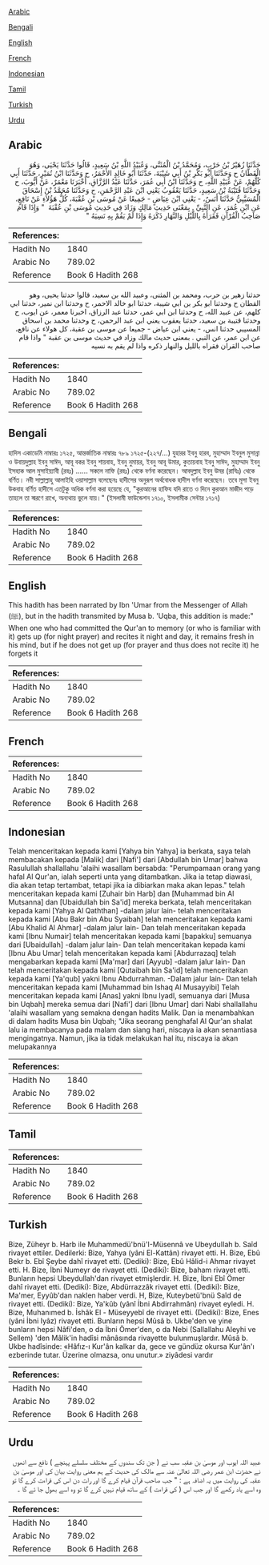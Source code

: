 [Arabic](#arabic)

[Bengali](#bengali)

[English](#english)

[French](#french)

[Indonesian](#indonesian)

[Tamil](#tamil)

[Turkish](#turkish)

[Urdu](#urdu)

## Arabic


<div dir="rtl" lang="ar" style={{fontSize:'larger',backgroundColor:'#f8f9fa',padding:20}}>
حَدَّثَنَا زُهَيْرُ بْنُ حَرْبٍ، وَمُحَمَّدُ بْنُ الْمُثَنَّى، وَعُبَيْدُ اللَّهِ بْنُ سَعِيدٍ، قَالُوا حَدَّثَنَا يَحْيَى، وَهُوَ الْقَطَّانُ ح وَحَدَّثَنَا أَبُو بَكْرِ بْنُ أَبِي شَيْبَةَ، حَدَّثَنَا أَبُو خَالِدٍ الأَحْمَرُ، ح وَحَدَّثَنَا ابْنُ نُمَيْرٍ، حَدَّثَنَا أَبِي كُلُّهُمْ، عَنْ عُبَيْدِ اللَّهِ، ح وَحَدَّثَنَا ابْنُ أَبِي عُمَرَ، حَدَّثَنَا عَبْدُ الرَّزَّاقِ، أَخْبَرَنَا مَعْمَرٌ، عَنْ أَيُّوبَ، ح وَحَدَّثَنَا قُتَيْبَةُ بْنُ سَعِيدٍ، حَدَّثَنَا يَعْقُوبُ يَعْنِي ابْنَ عَبْدِ الرَّحْمَنِ، ح وَحَدَّثَنَا مُحَمَّدُ بْنُ إِسْحَاقَ الْمُسَيَّبِيُّ حَدَّثَنَا أَنَسٌ، - يَعْنِي ابْنَ عِيَاضٍ - جَمِيعًا عَنْ مُوسَى بْنِ عُقْبَةَ، كُلُّ هَؤُلاَءِ عَنْ نَافِعٍ، عَنِ ابْنِ عُمَرَ، عَنِ النَّبِيِّ ‏.‏ بِمَعْنَى حَدِيثِ مَالِكٍ وَزَادَ فِي حَدِيثِ مُوسَى بْنِ عُقْبَةَ ‏ "‏ وَإِذَا قَامَ صَاحِبُ الْقُرْآنِ فَقَرَأَهُ بِاللَّيْلِ وَالنَّهَارِ ذَكَرَهُ وَإِذَا لَمْ يَقُمْ بِهِ نَسِيَهُ ‏"‏
</div>
<div style={{backgroundColor:'#f8f9fa',padding:20, marginBottom: 10}}><table> <thead> <tr> <th>References:</th> <th></th> </tr> </thead> <tbody><tr><td>Hadith No</td><td>1840</td></tr><tr><td>Arabic No</td><td>789.02</td></tr><tr><td>Reference</td><td>Book 6 Hadith 268</td></tr></tbody></table></div>


<div dir="rtl" lang="ar" style={{fontSize:'larger',backgroundColor:'#f8f9fa',padding:20}}>
حدثنا زهير بن حرب، ومحمد بن المثنى، وعبيد الله بن سعيد، قالوا حدثنا يحيى، وهو القطان ح وحدثنا ابو بكر بن ابي شيبة، حدثنا ابو خالد الاحمر، ح وحدثنا ابن نمير، حدثنا ابي كلهم، عن عبيد الله، ح وحدثنا ابن ابي عمر، حدثنا عبد الرزاق، اخبرنا معمر، عن ايوب، ح وحدثنا قتيبة بن سعيد، حدثنا يعقوب يعني ابن عبد الرحمن، ح وحدثنا محمد بن اسحاق المسيبي حدثنا انس، - يعني ابن عياض - جميعا عن موسى بن عقبة، كل هولاء عن نافع، عن ابن عمر، عن النبي . بمعنى حديث مالك وزاد في حديث موسى بن عقبة " واذا قام صاحب القران فقراه بالليل والنهار ذكره واذا لم يقم به نسيه
</div>
<div style={{backgroundColor:'#f8f9fa',padding:20, marginBottom: 10}}><table> <thead> <tr> <th>References:</th> <th></th> </tr> </thead> <tbody><tr><td>Hadith No</td><td>1840</td></tr><tr><td>Arabic No</td><td>789.02</td></tr><tr><td>Reference</td><td>Book 6 Hadith 268</td></tr></tbody></table></div>

## Bengali


<div dir="ltr" lang="bn" style={{fontSize:'larger',backgroundColor:'#f8f9fa',padding:20}}>
হাদিস একাডেমি নাম্বারঃ ১৭২৫, আন্তর্জাতিক নাম্বারঃ ৭৮৯ ১৭২৫-(২২৭/...) যুহারর ইবনু হারব, মুহাম্মাদ ইবনুল মুসান্না ও উবায়দুল্লাহ ইবনু সাঈদ, আবূ বকর ইবনু শায়বাহ, ইবনু নুমায়র, ইবনু আবূ উমার, কুতায়বাহ ইবনু সাঈদ, মুহাম্মাদ ইবনু ইসহাক আল মুসাইয়্যাবী (রহঃ) ...... সকলে নাফি (রহঃ) থেকে বর্ণনা করেছেন। আবদুল্লাহ ইবনু উমর (রাযিঃ) থেকে বর্ণিত। নবী সাল্লাল্লাহু আলাইহি ওয়াসাল্লাম বলেছেনঃ হাদীসের অনুরূপ অর্থবোধক হাদীস বর্ণনা করেছেন। তবে মূসা ইবনু উকবাহ বর্ণিত হাদীসে এতটুকু অধিক বর্ণনা করা হয়েছে যে, "কুরআনের হাফিয যদি রাতে ও দিনে কুরআন মাজীদ পড়ে তাহলে তা স্মরণে রাখে, অন্যথায় ভুলে যায়।" (ইসলামী ফাউন্ডেশন ১৭১০, ইসলামীক সেন্টার ১৭১৭)
</div>
<div style={{backgroundColor:'#f8f9fa',padding:20, marginBottom: 10}}><table> <thead> <tr> <th>References:</th> <th></th> </tr> </thead> <tbody><tr><td>Hadith No</td><td>1840</td></tr><tr><td>Arabic No</td><td>789.02</td></tr><tr><td>Reference</td><td>Book 6 Hadith 268</td></tr></tbody></table></div>

## English


<div dir="ltr" lang="en" style={{fontSize:'larger',backgroundColor:'#f8f9fa',padding:20}}>
This hadith has been narrated by Ibn 'Umar from the Messenger of Allah (ﷺ), but in the hadith transmited by Musa b. 'Uqba, this addition is made:" When one who had committed the Qur'an to memory (or who is familiar with it) gets up (for night prayer) and recites it night and day, it remains fresh in his mind, but if he does not get up (for prayer and thus does not recite it) he forgets it
</div>
<div style={{backgroundColor:'#f8f9fa',padding:20, marginBottom: 10}}><table> <thead> <tr> <th>References:</th> <th></th> </tr> </thead> <tbody><tr><td>Hadith No</td><td>1840</td></tr><tr><td>Arabic No</td><td>789.02</td></tr><tr><td>Reference</td><td>Book 6 Hadith 268</td></tr></tbody></table></div>

## French


<div dir="ltr" lang="fr" style={{fontSize:'larger',backgroundColor:'#f8f9fa',padding:20}}>

</div>
<div style={{backgroundColor:'#f8f9fa',padding:20, marginBottom: 10}}><table> <thead> <tr> <th>References:</th> <th></th> </tr> </thead> <tbody><tr><td>Hadith No</td><td>1840</td></tr><tr><td>Arabic No</td><td>789.02</td></tr><tr><td>Reference</td><td>Book 6 Hadith 268</td></tr></tbody></table></div>

## Indonesian


<div dir="ltr" lang="id" style={{fontSize:'larger',backgroundColor:'#f8f9fa',padding:20}}>
Telah menceritakan kepada kami [Yahya bin Yahya] ia berkata, saya telah membacakan kepada [Malik] dari [Nafi'] dari [Abdullah bin Umar] bahwa Rasulullah shallallahu 'alaihi wasallam bersabda: "Perumpamaan orang yang hafal Al Qur'an, ialah seperti unta yang ditambatkan. Jika ia tetap diawasi, dia akan tetap tertambat, tetapi jika ia dibiarkan maka akan lepas." telah menceritakan kepada kami [Zuhair bin Harb] dan [Muhammad bin Al Mutsanna] dan [Ubaidullah bin Sa'id] mereka berkata, telah menceritakan kepada kami [Yahya Al Qaththan] -dalam jalur lain- telah menceritakan kepada kami [Abu Bakr bin Abu Syaibah] telah menceritakan kepada kami [Abu Khalid Al Ahmar] -dalam jalur lain- Dan telah menceritakan kepada kami [Ibnu Numair] telah menceritakan kepada kami [bapakku] semuanya dari [Ubaidullah] -dalam jalur lain- Dan telah menceritakan kepada kami [Ibnu Abu Umar] telah menceritakan kepada kami [Abdurrazaq] telah mengabarkan kepada kami [Ma'mar] dari [Ayyub] -dalam jalur lain- Dan telah menceritakan kepada kami [Qutaibah bin Sa'id] telah menceritakan kepada kami [Ya'qub] yakni Ibnu Abdurrahman. -Dalam jalur lain- Dan telah menceritakan kepada kami [Muhammad bin Ishaq Al Musayyibi] Telah menceritakan kepada kami [Anas] yakni Ibnu Iyadl, semuanya dari [Musa bin Uqbah] mereka semua dari [Nafi'] dari [Ibnu Umar] dari Nabi shallallahu 'alaihi wasallam yang semakna dengan hadits Malik. Dan ia menambahkan di dalam hadits Musa bin Uqbah; "Jika seorang penghafal Al Qur'an shalat lalu ia membacanya pada malam dan siang hari, niscaya ia akan senantiasa mengingatnya. Namun, jika ia tidak melakukan hal itu, niscaya ia akan melupakannya
</div>
<div style={{backgroundColor:'#f8f9fa',padding:20, marginBottom: 10}}><table> <thead> <tr> <th>References:</th> <th></th> </tr> </thead> <tbody><tr><td>Hadith No</td><td>1840</td></tr><tr><td>Arabic No</td><td>789.02</td></tr><tr><td>Reference</td><td>Book 6 Hadith 268</td></tr></tbody></table></div>

## Tamil


<div dir="ltr" lang="ta" style={{fontSize:'larger',backgroundColor:'#f8f9fa',padding:20}}>

</div>
<div style={{backgroundColor:'#f8f9fa',padding:20, marginBottom: 10}}><table> <thead> <tr> <th>References:</th> <th></th> </tr> </thead> <tbody><tr><td>Hadith No</td><td>1840</td></tr><tr><td>Arabic No</td><td>789.02</td></tr><tr><td>Reference</td><td>Book 6 Hadith 268</td></tr></tbody></table></div>

## Turkish


<div dir="ltr" lang="tr" style={{fontSize:'larger',backgroundColor:'#f8f9fa',padding:20}}>
Bize, Züheyr b. Harb ile Muhammedü'bnü'I-Müsennâ ve UbeyduIIah b. Saîd rivayet ettiler. Dedilerki: Bize, Yahya (yâni El-Kattân) rivayet etti. H. Bize, Ebû Bekr b. Ebî Şeybe dahî rivayet etti. (Dediki): Bize, Ebû Hâlid-i Ahmar rivayet etti. H. Bize, İbni Numeyr de rivayet etti. (Dediki): Bize, baham rivayet etti. Bunların hepsi Ubeydullah'dan rivayet etmişlerdir. H. Bize, İbni Ebî Ömer dahî rivayet etti. (Dediki): Bize, Abdürrazzâk rivayet etti. (Dediki): Bize, Ma'mer, Eyyûb'dan naklen haber verdi. H, Bize, Kuteybetü'bnü Saîd de rivayet etti. (Dediki): Bize, Ya'kûb (yânî İbni Abdirrahmân) rivayet eyledi. H. Bize, Muhanımed b. İshâk El - Müseyyebî de rivayet etti. (Dediki): Bize, Enes (yâni İbni Iyâz) rivayet etti. Bunların hepsi Mûsâ b. Ukbe'den ve yine bunların hepsi Nâfi'den, o da İbni Ömer'den, o da Nebi (Sallallahu Aleyhi ve Sellem) 'den Mâlik'in hadîsi mânâsında rivayette bulunmuşlardır. Mûsâ b. Ukbe hadîsinde: «Hâfız-ı Kur'ân kalkar da, gece ve gündüz okursa Kur'ân'ı ezberinde tutar. Üzerine olmazsa, onu unutur.» ziyâdesi vardır
</div>
<div style={{backgroundColor:'#f8f9fa',padding:20, marginBottom: 10}}><table> <thead> <tr> <th>References:</th> <th></th> </tr> </thead> <tbody><tr><td>Hadith No</td><td>1840</td></tr><tr><td>Arabic No</td><td>789.02</td></tr><tr><td>Reference</td><td>Book 6 Hadith 268</td></tr></tbody></table></div>

## Urdu


<div dir="rtl" lang="ur" style={{fontSize:'larger',backgroundColor:'#f8f9fa',padding:20}}>
عبید اللہ ایوب اور موسیٰ بن عقبہ سب نے ( جن تک سندوں کے مختلف سلسلے پہنچے ) نافع سے انھوں نے حضڑت ابن عمر رضی اللہ تعالیٰ عنہ سے مالک کی حدیث کے ہم معنی روایت بیان کی اور موسیٰ بن عقبہ کی روایت میں یہ اضافہ ہے : " جب صاحب قرآن قیام کرے گا اور رات دن اس کی قراءت کرے گا تو وہ اسے یاد رکھے گا اور جب اس ( کی قراءت ) کے ساتھ قیام نہیں کرے گا تو وہ اسے بھول جا ئے گا ۔
</div>
<div style={{backgroundColor:'#f8f9fa',padding:20, marginBottom: 10}}><table> <thead> <tr> <th>References:</th> <th></th> </tr> </thead> <tbody><tr><td>Hadith No</td><td>1840</td></tr><tr><td>Arabic No</td><td>789.02</td></tr><tr><td>Reference</td><td>Book 6 Hadith 268</td></tr></tbody></table></div>